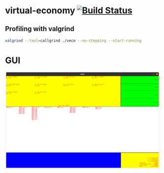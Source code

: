 # virtual-economy [![Build Status](https://travis-ci.com/cypox/virtual-economy.svg?branch=master)](https://travis-ci.com/github/cypox/virtual-economy)

## Profiling with valgrind

```bash
valgrind --tool=callgrind ./veco --no-stepping --start-running
```

# GUI

![alt text](https://github.com/cypox/virtual-economy/blob/master/example.png?raw=true)
